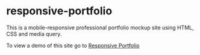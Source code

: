 # responsive-portfolio

This is a mobile-responsive professional portfolio mockup site using HTML, CSS and media query.

 To view a demo of this site go to [Responsive Portfolio](https://milucf.github.io/responsive-portfolio)